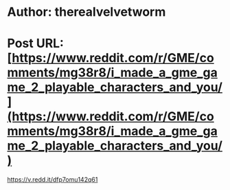 # Author: therealvelvetworm
# Post URL: [https://www.reddit.com/r/GME/comments/mg38r8/i_made_a_gme_game_2_playable_characters_and_you/](https://www.reddit.com/r/GME/comments/mg38r8/i_made_a_gme_game_2_playable_characters_and_you/)


https://v.redd.it/dfp7omu142q61